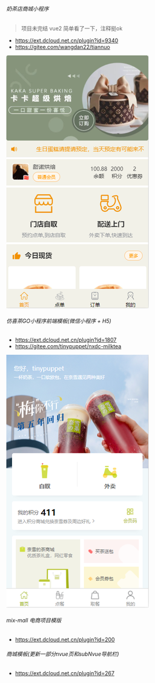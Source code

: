 ###### 奶茶店商城小程序

> 项目未完结 vue2
> 简单看了一下，注释挺ok

- https://ext.dcloud.net.cn/plugin?id=9340
- https://gitee.com/wangdan22/tiannuo

![app.png](images/app-01.png)

###### 仿喜茶GO小程序前端模板(微信小程序 + H5)

- https://ext.dcloud.net.cn/plugin?id=1807
- https://gitee.com/tinypuppet/nxdc-milktea

![app.png](images/app-02.png)

###### mix-mall 电商项目模版

- https://ext.dcloud.net.cn/plugin?id=200

###### 商城模板(更新一部分nvue页和subNvue导航栏)

- https://ext.dcloud.net.cn/plugin?id=267